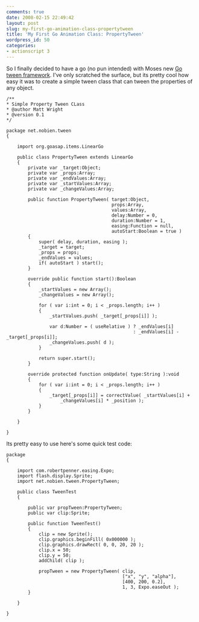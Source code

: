 ```yaml
---
comments: true
date: 2008-02-15 22:49:42
layout: post
slug: my-first-go-animation-class-propertytween
title: 'My First Go Animation Class: PropertyTween'
wordpress_id: 50
categories:
- actionscript 3
---
```


So I finally decided to have a go (no pun intended) with Moses new [Go tween framework](http://www.goasap.org). I've only scratched the surface, but its pretty cool how easy it was to create a simple tween class that can tween the properties of any object.



    
    /**
    * Simple Property Tween CLass
    * @author Matt Wright
    * @version 0.1
    */
    
    package net.nobien.tween
    {
    
        import org.goasap.items.LinearGo
    
        public class PropertyTween extends LinearGo
        {
            private var _target:Object;
            private var _props:Array;
            private var _endValues:Array;
            private var _startValues:Array;
            private var _changeValues:Array;
    
            public function PropertyTween( target:Object,
                                           props:Array,
                                           values:Array,
                                           delay:Number = 0,
                                           duration:Number = 1,
                                           easing:Function = null,
                                           autoStart:Boolean = true )
            {
                super( delay, duration, easing );
                _target = target;
                _props = props;
                _endValues = values;
                if( autoStart ) start();
            }
    
            override public function start():Boolean
            {
                _startValues = new Array();
                _changeValues = new Array();
    
                for ( var i:int = 0; i < _props.length; i++ )
                {
                    _startValues.push( _target[_props[i]] );
    
                    var d:Number = ( useRelative ) ? _endValues[i]
                                                   : _endValues[i] - _target[_props[i]];
                    _changeValues.push( d );
                }
    
                return super.start();
            }
    
            override protected function onUpdate( type:String ):void
            {
                for ( var i:int = 0; i < _props.length; i++ )
                {
                    _target[_props[i]] = correctValue( _startValues[i] +
                        _changeValues[i] * _position );
                }
            }
    
        }
    
    }


Its pretty easy to use here's some quick test code:

    
    package
    {
    
        import com.robertpenner.easing.Expo;
        import flash.display.Sprite;
        import net.nobien.tween.PropertyTween;
    
        public class TweenTest
        {
    
            public var propTween:PropertyTween;
            public var clip:Sprite;
    
            public function TweenTest()
            {
                clip = new Sprite();
                clip.graphics.beginFill( 0x000000 );
                clip.graphics.drawRect( 0, 0, 20, 20 );
                clip.x = 50;
                clip.y = 50;
                addChild( clip );
    
                propTween = new PropertyTween( clip,
                                               ["x", "y", "alpha"],
                                               [400, 200, 0.2],
                                               1, 3, Expo.easeOut );
            }
    
        }
    
    }

